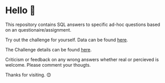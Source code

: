 #  Hello 👋

This repository contains SQL answers to specific ad-hoc questions based on an questionaire/assignment.

Try out the challenge for yourself. Data can be found [here](https://github.com/MayurV19/SQL-Projects/blob/dde35d8493f56ebacc59ab4f6acb96582bf772a6/AppsForBharat%20Assignment/SQL%20Dump%20-%20Data%20Assignment.sql).

The Challenge details can be found [here](https://github.com/MayurV19/SQL-Projects/blob/4b7e264e62569c326a4e605090626dbfa4fa5e9e/AppsForBharat%20Assignment/Data%20Assignment.pdf).

Criticism or feedback on any wrong answers whether real or percieved is welcome. Please comment your thougts.

Thanks for visiting. 😊
